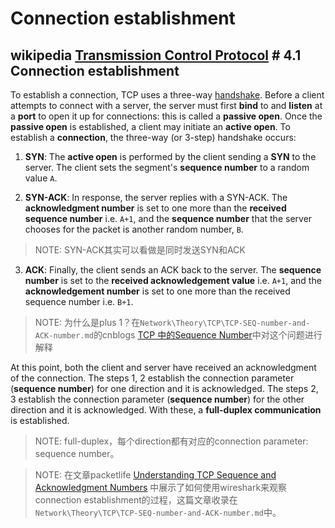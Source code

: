 # Connection establishment



## wikipedia [Transmission Control Protocol](https://en.wikipedia.org/wiki/Transmission_Control_Protocol) # 4.1 Connection establishment

To establish a connection, TCP uses a three-way [handshake](https://en.wikipedia.org/wiki/Handshaking). Before a client attempts to connect with a server, the server must first **bind** to and **listen** at a **port** to open it up for connections: this is called a **passive open**. Once the **passive open** is established, a client may initiate an **active open**. To establish a **connection**, the three-way (or 3-step) handshake occurs:

1) **SYN**: The **active open** is performed by the client sending a **SYN** to the server. The client sets the segment's **sequence number** to a random value `A`.

2) **SYN-ACK**: In response, the server replies with a SYN-ACK. The **acknowledgment number** is set to one more than the **received sequence number** i.e. `A+1`, and the **sequence number** that the server chooses for the packet is another random number, `B`.

> NOTE: SYN-ACK其实可以看做是同时发送SYN和ACK

3) **ACK**: Finally, the client sends an ACK back to the server. The **sequence number** is set to the **received acknowledgement value** i.e. `A+1`, and the **acknowledgement number** is set to one more than the received sequence number i.e. `B+1`.

> NOTE: 为什么是plus 1？在`Network\Theory\TCP\TCP-SEQ-number-and-ACK-number.md`的cnblogs [TCP 中的Sequence Number](https://www.cnblogs.com/JenningsMao/p/9487252.html)中对这个问题进行解释



At this point, both the client and server have received an acknowledgment of the connection. The steps 1, 2 establish the connection parameter (**sequence number**) for one direction and it is acknowledged. The steps 2, 3 establish the connection parameter (**sequence number**) for the other direction and it is acknowledged. With these, a **full-duplex communication** is established.

> NOTE: full-duplex，每个direction都有对应的connection parameter: sequence number。

> NOTE: 在文章packetlife [Understanding TCP Sequence and Acknowledgment Numbers](https://packetlife.net/blog/2010/jun/7/understanding-tcp-sequence-acknowledgment-numbers/) 中展示了如何使用wireshark来观察connection establishment的过程，这篇文章收录在`Network\Theory\TCP\TCP-SEQ-number-and-ACK-number.md`中。

